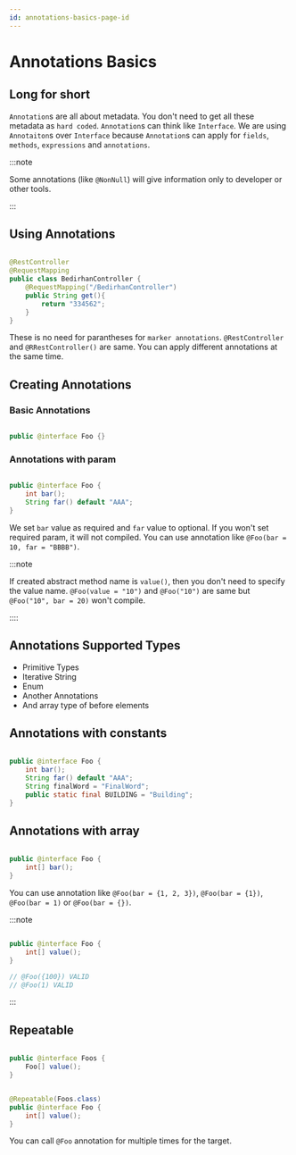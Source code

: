 ```yaml
---
id: annotations-basics-page-id
---
```


# Annotations Basics

## Long for short

`Annotation`s are all about metadata. You don't need to get all these metadata as `hard coded`. `Annotation`s can think like `Interface`. We are using `Annotaiton`s over `Interface` because `Annotation`s can apply for `fields`, `methods`, `expressions` and `annotations`.

:::note

Some annotations (like `@NonNull`) will give information only to developer or other tools.

:::

## Using Annotations

````java

@RestController
@RequestMapping
public class BedirhanController {
    @RequestMapping("/BedirhanController")
    public String get(){
        return "334562";
    }
}

````

These is no need for parantheses for `marker annotations`. `@RestController` and `@RRestController()` are same. You can apply different annotations at the same time.

## Creating Annotations

### Basic Annotations

````java

public @interface Foo {}

````

### Annotations with param

````java

public @interface Foo {
	int bar();
	String far() default "AAA";
}

````

We set `bar` value as required and `far` value to optional. If you won't set required param, it will not compiled. You can use annotation like `@Foo(bar = 10, far = "BBBB")`.

:::note

If created abstract method name is `value()`, then you don't need to specify the value name. `@Foo(value = "10")` and `@Foo("10")` are same but `@Foo("10", bar = 20)` won't compile.

::::

## Annotations Supported Types

* Primitive Types
* Iterative String
* Enum
* Another Annotations
* And array type of before elements

## Annotations with constants

````java

public @interface Foo {
	int bar();
	String far() default "AAA";
	String finalWord = "FinalWord";
	public static final BUILDING = "Building";
}

````

## Annotations with array

````java

public @interface Foo {
	int[] bar();
}

````

You can use annotation like `@Foo(bar = {1, 2, 3})`, `@Foo(bar = {1})`, `@Foo(bar = 1)` or `@Foo(bar = {})`.

:::note

````java

public @interface Foo {
	int[] value();
}

// @Foo({100}) VALID
// @Foo(1) VALID

````

:::

## Repeatable

````java

public @interface Foos {
	Foo[] value();
}

````

````java

@Repeatable(Foos.class)
public @interface Foo {
	int[] value();
}

````

You can call `@Foo` annotation for multiple times for the target.